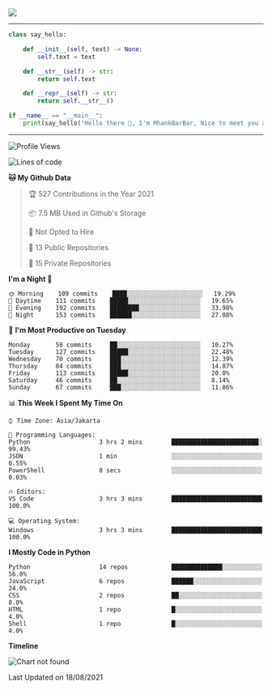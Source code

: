 <img align="center" height="auto" src="https://github.com/MhankBarBar/MhankBarBar/blob/master/img/1.jpg"/>
<!--
___
![Metrics](https://github.com/MhankBarBar/MhankBarBar/blob/master/github-metrics.svg)
___
-->
<!--
[![ReadMe Card](https://github-readme-stats.vercel.app/api/pin/?username=mhankbarbar&repo=termux-wabot&theme=auto)](https://github.com/mhankbarbar/termux-wabot)
-->

---
```python
class say_hello:

    def __init__(self, text) -> None:
        self.text = text

    def __str__(self) -> str:
        return self.text

    def __repr__(self) -> str:
        return self.__str__()

if __name__ == "__main__":
    print(say_hello("Hello there 👋, I'm MhankBarBar, Nice to meet you all!"))
```
---
<!--START_SECTION:waka-->
![Profile Views](http://img.shields.io/badge/Profile%20Views-418-blue)

![Lines of code](https://img.shields.io/badge/From%20Hello%20World%20I%27ve%20Written-420521%20lines%20of%20code-blue)

**🐱 My Github Data** 

> 🏆 527 Contributions in the Year 2021
 > 
> 📦 7.5 MB Used in Github's Storage 
 > 
> 🚫 Not Opted to Hire
 > 
> 📜 13 Public Repositories 
 > 
> 🔑 15 Private Repositories  
 > 
**I'm a Night 🦉** 

```text
🌞 Morning    109 commits    ████░░░░░░░░░░░░░░░░░░░░░   19.29% 
🌆 Daytime    111 commits    █████░░░░░░░░░░░░░░░░░░░░   19.65% 
🌃 Evening    192 commits    ████████░░░░░░░░░░░░░░░░░   33.98% 
🌙 Night      153 commits    ██████░░░░░░░░░░░░░░░░░░░   27.08%

```
📅 **I'm Most Productive on Tuesday** 

```text
Monday       58 commits     ██░░░░░░░░░░░░░░░░░░░░░░░   10.27% 
Tuesday      127 commits    █████░░░░░░░░░░░░░░░░░░░░   22.48% 
Wednesday    70 commits     ███░░░░░░░░░░░░░░░░░░░░░░   12.39% 
Thursday     84 commits     ███░░░░░░░░░░░░░░░░░░░░░░   14.87% 
Friday       113 commits    █████░░░░░░░░░░░░░░░░░░░░   20.0% 
Saturday     46 commits     ██░░░░░░░░░░░░░░░░░░░░░░░   8.14% 
Sunday       67 commits     ███░░░░░░░░░░░░░░░░░░░░░░   11.86%

```


📊 **This Week I Spent My Time On** 

```text
⌚︎ Time Zone: Asia/Jakarta

💬 Programming Languages: 
Python                   3 hrs 2 mins        ████████████████████████░   99.43% 
JSON                     1 min               ░░░░░░░░░░░░░░░░░░░░░░░░░   0.55% 
PowerShell               0 secs              ░░░░░░░░░░░░░░░░░░░░░░░░░   0.03%

🔥 Editors: 
VS Code                  3 hrs 3 mins        █████████████████████████   100.0%

💻 Operating System: 
Windows                  3 hrs 3 mins        █████████████████████████   100.0%

```

**I Mostly Code in Python** 

```text
Python                   14 repos            ██████████████░░░░░░░░░░░   56.0% 
JavaScript               6 repos             ██████░░░░░░░░░░░░░░░░░░░   24.0% 
CSS                      2 repos             ██░░░░░░░░░░░░░░░░░░░░░░░   8.0% 
HTML                     1 repo              █░░░░░░░░░░░░░░░░░░░░░░░░   4.0% 
Shell                    1 repo              █░░░░░░░░░░░░░░░░░░░░░░░░   4.0%

```


**Timeline**

![Chart not found](https://raw.githubusercontent.com/MhankBarBar/MhankBarBar/master/charts/bar_graph.png) 


 Last Updated on 18/08/2021
<!--END_SECTION:waka-->
